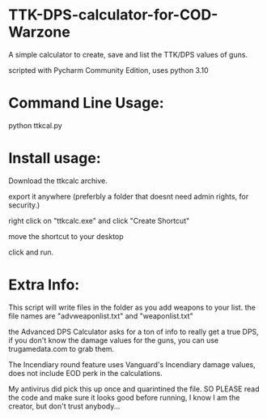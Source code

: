 # TTK-DPS-calculator-for-COD-Warzone
A simple calculator to create, save and list the TTK/DPS values of guns. 

scripted with Pycharm Community Edition, uses python 3.10

# Command Line Usage:
python ttkcal.py

# Install usage:

Download the ttkcalc archive.

export it anywhere (preferbly a folder that doesnt need admin rights, for security.)

right click on "ttkcalc.exe" and click "Create Shortcut"

move the shortcut to your desktop

click and run.


# Extra Info:

This script will write files in the folder as you add weapons to your list. the file names are "advweaponlist.txt" and "weaponlist.txt"

the Advanced DPS Calculator asks for a ton of info to really get a true DPS, if you don't know the damage values for the guns, you can use trugamedata.com to grab them. 

The Incendiary round feature uses Vanguard's Incendiary damage values, does not include EOD perk in the calculations.

My antivirus did pick this up once and quarintined the file. SO PLEASE read the code and make sure it looks good before running, I know I am the creator, but don't trust anybody...

